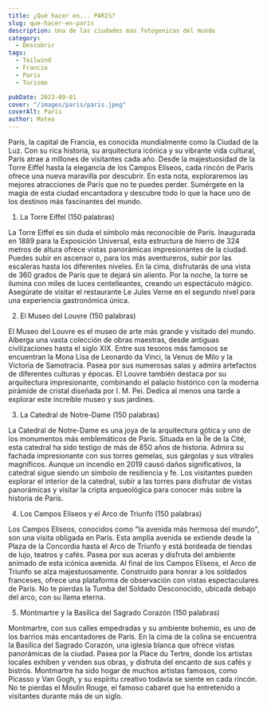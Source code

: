 ```yaml
---
title: ¿Qué hacer en... PARIS?
slug: que-hacer-en-paris
description: Una de las ciudades mas fotogenicas del mundo
category:
  - Descubrir
tags:
  - Tailwind
  - Francia
  - Paris
  - Turismo

pubDate: 2023-09-01
cover: "/images/paris/paris.jpeg"
coverAlt: Paris
author: Mateo
---
```


París, la capital de Francia, es conocida mundialmente como la Ciudad de la Luz. Con su rica historia, su arquitectura icónica y su vibrante vida cultural, París atrae a millones de visitantes cada año. Desde la majestuosidad de la Torre Eiffel hasta la elegancia de los Campos Elíseos, cada rincón de París ofrece una nueva maravilla por descubrir. En esta nota, exploraremos las mejores atracciones de París que no te puedes perder. Sumérgete en la magia de esta ciudad encantadora y descubre todo lo que la hace uno de los destinos más fascinantes del mundo.

1. La Torre Eiffel (150 palabras)

La Torre Eiffel es sin duda el símbolo más reconocible de París. Inaugurada en 1889 para la Exposición Universal, esta estructura de hierro de 324 metros de altura ofrece vistas panorámicas impresionantes de la ciudad. Puedes subir en ascensor o, para los más aventureros, subir por las escaleras hasta los diferentes niveles. En la cima, disfrutarás de una vista de 360 grados de París que te dejará sin aliento. Por la noche, la torre se ilumina con miles de luces centelleantes, creando un espectáculo mágico. Asegúrate de visitar el restaurante Le Jules Verne en el segundo nivel para una experiencia gastronómica única.

2. El Museo del Louvre (150 palabras)

El Museo del Louvre es el museo de arte más grande y visitado del mundo. Alberga una vasta colección de obras maestras, desde antiguas civilizaciones hasta el siglo XIX. Entre sus tesoros más famosos se encuentran la Mona Lisa de Leonardo da Vinci, la Venus de Milo y la Victoria de Samotracia. Pasea por sus numerosas salas y admira artefactos de diferentes culturas y épocas. El Louvre también destaca por su arquitectura impresionante, combinando el palacio histórico con la moderna pirámide de cristal diseñada por I. M. Pei. Dedica al menos una tarde a explorar este increíble museo y sus jardines.

3. La Catedral de Notre-Dame (150 palabras)

La Catedral de Notre-Dame es una joya de la arquitectura gótica y uno de los monumentos más emblemáticos de París. Situada en la Île de la Cité, esta catedral ha sido testigo de más de 850 años de historia. Admira su fachada impresionante con sus torres gemelas, sus gárgolas y sus vitrales magníficos. Aunque un incendio en 2019 causó daños significativos, la catedral sigue siendo un símbolo de resiliencia y fe. Los visitantes pueden explorar el interior de la catedral, subir a las torres para disfrutar de vistas panorámicas y visitar la cripta arqueológica para conocer más sobre la historia de París.

4. Los Campos Elíseos y el Arco de Triunfo (150 palabras)

Los Campos Elíseos, conocidos como "la avenida más hermosa del mundo", son una visita obligada en París. Esta amplia avenida se extiende desde la Plaza de la Concordia hasta el Arco de Triunfo y está bordeada de tiendas de lujo, teatros y cafés. Pasea por sus aceras y disfruta del ambiente animado de esta icónica avenida. Al final de los Campos Elíseos, el Arco de Triunfo se alza majestuosamente. Construido para honrar a los soldados franceses, ofrece una plataforma de observación con vistas espectaculares de París. No te pierdas la Tumba del Soldado Desconocido, ubicada debajo del arco, con su llama eterna.

5. Montmartre y la Basílica del Sagrado Corazón (150 palabras)

Montmartre, con sus calles empedradas y su ambiente bohemio, es uno de los barrios más encantadores de París. En la cima de la colina se encuentra la Basílica del Sagrado Corazón, una iglesia blanca que ofrece vistas panorámicas de la ciudad. Pasea por la Place du Tertre, donde los artistas locales exhiben y venden sus obras, y disfruta del encanto de sus cafés y bistrós. Montmartre ha sido hogar de muchos artistas famosos, como Picasso y Van Gogh, y su espíritu creativo todavía se siente en cada rincón. No te pierdas el Moulin Rouge, el famoso cabaret que ha entretenido a visitantes durante más de un siglo.
